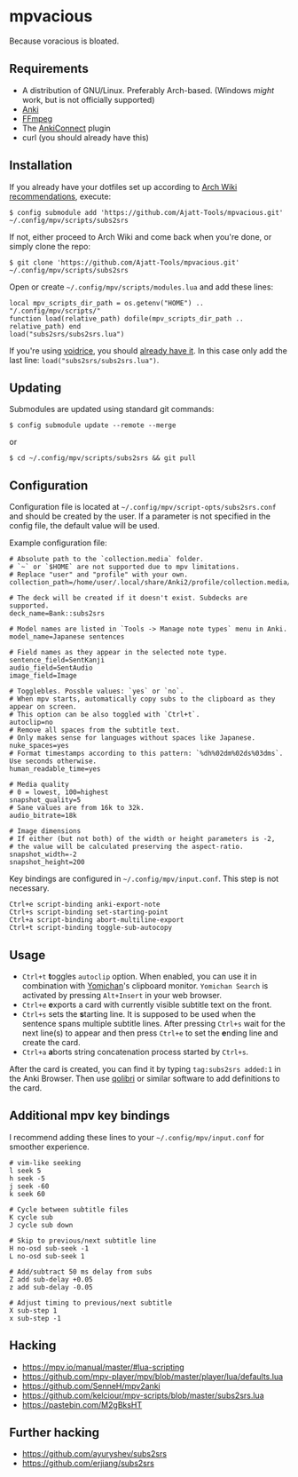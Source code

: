 # mpvacious
Because voracious is bloated.

## Requirements
* A distribution of GNU/Linux. Preferably Arch-based. (Windows *might* work, but is not officially supported)
* [Anki](https://wiki.archlinux.org/index.php/Anki)
* [FFmpeg](https://wiki.archlinux.org/index.php/FFmpeg)
* The [AnkiConnect](https://ankiweb.net/shared/info/2055492159) plugin
* curl (you should already have this)

## Installation

If you already have your dotfiles set up according to
[Arch Wiki recommendations](https://wiki.archlinux.org/index.php/Dotfiles#Tracking_dotfiles_directly_with_Git), execute:
```
$ config submodule add 'https://github.com/Ajatt-Tools/mpvacious.git' ~/.config/mpv/scripts/subs2srs
```
If not, either proceed to Arch Wiki and come back when you're done, or simply clone the repo:

```
$ git clone 'https://github.com/Ajatt-Tools/mpvacious.git' ~/.config/mpv/scripts/subs2srs
```
Open or create  ```~/.config/mpv/scripts/modules.lua``` and add these lines:
```
local mpv_scripts_dir_path = os.getenv("HOME") ..  "/.config/mpv/scripts/"
function load(relative_path) dofile(mpv_scripts_dir_path .. relative_path) end
load("subs2srs/subs2srs.lua")
```
If you're using [voidrice](https://github.com/LukeSmithxyz/voidrice), you should [already have it](https://github.com/LukeSmithxyz/voidrice/blob/master/.config/mpv/scripts/modules.lua). In this case only add the last line: ```load("subs2srs/subs2srs.lua")```.

## Updating
Submodules are updated using standard git commands:
```
$ config submodule update --remote --merge
```
or
```
$ cd ~/.config/mpv/scripts/subs2srs && git pull
```
## Configuration
Configuration file is located at ```~/.config/mpv/script-opts/subs2srs.conf```
and should be created by the user. If a parameter is not specified
in the config file, the default value will be used.

Example configuration file:
```
# Absolute path to the `collection.media` folder.
# `~` or `$HOME` are not supported due to mpv limitations.
# Replace "user" and "profile" with your own.
collection_path=/home/user/.local/share/Anki2/profile/collection.media/

# The deck will be created if it doesn't exist. Subdecks are supported.
deck_name=Bank::subs2srs

# Model names are listed in `Tools -> Manage note types` menu in Anki.
model_name=Japanese sentences

# Field names as they appear in the selected note type.
sentence_field=SentKanji
audio_field=SentAudio
image_field=Image

# Togglebles. Possble values: `yes` or `no`.
# When mpv starts, automatically copy subs to the clipboard as they appear on screen.
# This option can be also toggled with `Ctrl+t`.
autoclip=no
# Remove all spaces from the subtitle text.
# Only makes sense for languages without spaces like Japanese.
nuke_spaces=yes
# Format timestamps according to this pattern: `%dh%02dm%02ds%03dms`. Use seconds otherwise.
human_readable_time=yes

# Media quality
# 0 = lowest, 100=highest
snapshot_quality=5
# Sane values are from 16k to 32k.
audio_bitrate=18k

# Image dimensions
# If either (but not both) of the width or height parameters is -2,
# the value will be calculated preserving the aspect-ratio.
snapshot_width=-2
snapshot_height=200
```

Key bindings are configured in ```~/.config/mpv/input.conf```.
This step is not necessary.
```
Ctrl+e script-binding anki-export-note
Ctrl+s script-binding set-starting-point
Ctrl+a script-binding abort-multiline-export
Ctrl+t script-binding toggle-sub-autocopy
```
## Usage
* `Ctrl+t` **t**oggles `autoclip` option.
When enabled, you can use it in combination with
[Yomichan](https://foosoft.net/projects/yomichan/)'s clipboard monitor.
`Yomichan Search` is activated by pressing `Alt+Insert` in your web browser.
* `Ctrl+e` **e**xports a card with currently visible subtitle text on the front.
* `Ctrl+s` sets the **s**tarting line.
It is supposed to be used when the sentence spans multiple subtitle lines.
After pressing `Ctrl+s` wait for the next line(s) to appear
and then press `Ctrl+e` to set the **e**nding line and create the card.
* `Ctrl+a` **a**borts string concatenation process started by `Ctrl+s`.

After the card is created, you can find it by typing ```tag:subs2srs added:1```
in the Anki Browser. Then use [qolibri](https://aur.archlinux.org/packages/qolibri/)
or similar software to add definitions to the card.

## Additional mpv key bindings
I recommend adding these lines to your ```~/.config/mpv/input.conf```
for smoother experience.
```
# vim-like seeking
l seek 5
h seek -5
j seek -60
k seek 60

# Cycle between subtitle files
K cycle sub
J cycle sub down

# Skip to previous/next subtitle line
H no-osd sub-seek -1
L no-osd sub-seek 1

# Add/subtract 50 ms delay from subs
Z add sub-delay +0.05
z add sub-delay -0.05

# Adjust timing to previous/next subtitle
X sub-step 1
x sub-step -1
```
## Hacking
* https://mpv.io/manual/master/#lua-scripting
* https://github.com/mpv-player/mpv/blob/master/player/lua/defaults.lua
* https://github.com/SenneH/mpv2anki
* https://github.com/kelciour/mpv-scripts/blob/master/subs2srs.lua
* https://pastebin.com/M2gBksHT

## Further hacking
* https://github.com/ayuryshev/subs2srs
* https://github.com/erjiang/subs2srs
